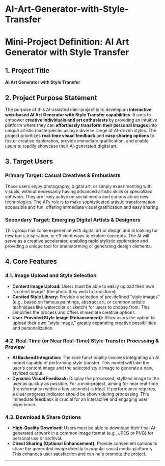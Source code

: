 # AI-Art-Generator-with-Style-Transfer
# Mini-Project Definition: AI Art Generator with Style Transfer

## 1. Project Title
**AI Art Generator with Style Transfer**

## 2. Project Purpose Statement
The purpose of this AI-assisted mini-project is to develop an **interactive web-based AI Art Generator with Style Transfer capabilities**. It aims to empower **creative individuals and art enthusiasts** by providing an intuitive platform where they can **effortlessly transform their personal images** into unique artistic masterpieces using a diverse range of AI-driven styles. The project prioritizes **real-time visual feedback** and **easy sharing options** to foster creative exploration, provide immediate gratification, and enable users to readily showcase their AI-generated digital art.

## 3. Target Users

### Primary Target: Casual Creatives & Enthusiasts
These users enjoy photography, digital art, or simply experimenting with visuals, without necessarily having advanced artistic skills or specialized software. They are likely active on social media and curious about new technologies. The AI's role is to make sophisticated artistic transformation accessible and fun, offering immediate visual gratification and easy sharing.

### Secondary Target: Emerging Digital Artists & Designers
This group has some experience with digital art or design and is looking for new tools, inspiration, or efficient ways to explore concepts. The AI will serve as a creative accelerator, enabling rapid stylistic exploration and providing a unique tool for brainstorming or generating design elements.

## 4. Core Features

### 4.1. Image Upload and Style Selection
* **Content Image Upload:** Users must be able to easily upload their own "content image" (the photo they wish to transform).
* **Curated Style Library:** Provide a selection of pre-defined "style images" (e.g., based on famous paintings, abstract art, or common artistic techniques like watercolor or sketch) for users to choose from. This simplifies the process and offers immediate creative options.
* **User-Provided Style Image (Enhancement):** Allow users the option to upload their *own* "style image," greatly expanding creative possibilities and personalization.

### 4.2. Real-Time (or Near Real-Time) Style Transfer Processing & Preview
* **AI Backend Integration:** The core functionality involves integrating an AI model capable of performing style transfer. This model will take the user's content image and the selected style image to generate a new, stylized output.
* **Dynamic Visual Feedback:** Display the processed, stylized image to the user as quickly as possible. For a mini-project, aiming for near real-time (transformation within a few seconds) is ideal. If performance requires, a clear progress indicator should be shown during processing. This immediate feedback is crucial for an interactive and engaging user experience.

### 4.3. Download & Share Options
* **High-Quality Download:** Users must be able to download their final AI-generated artwork in a common image format (e.g., JPEG or PNG) for personal use or archival.
* **Direct Sharing (Optional Enhancement):** Provide convenient options to share the generated image directly to popular social media platforms. This enhances user satisfaction and can help promote the project.

---
